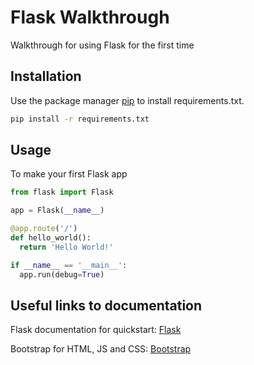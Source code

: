 # Flask Walkthrough 
Walkthrough for using Flask for the first time

## Installation

Use the package manager [pip](https://pip.pypa.io/en/stable/) to install requirements.txt.

```bash
pip install -r requirements.txt
```

## Usage
To make your first Flask app
```python
from flask import Flask

app = Flask(__name__)

@app.route('/')
def hello_world():
  return 'Hello World!'

if __name__ == '__main__':
  app.run(debug=True)
```

## Useful links to documentation
Flask documentation for quickstart: [Flask](https://flask.palletsprojects.com/en/3.0.x/quickstart/)

Bootstrap for HTML, JS and CSS: [Bootstrap](https://getbootstrap.com/docs/5.3/getting-started/introduction/)
